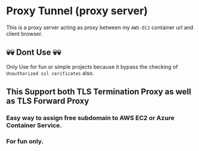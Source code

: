 # Proxy Tunnel (proxy server)
This is a proxy server acting as proxy between my `AWS-EC2` container url and client browser.

## 💀💀 Dont Use 💀💀
Only Use for fun or simple projects because it bypass the checking of `Unauthorized ssl cerificates` also.

## This Support both TLS Termination Proxy as well as TLS Forward Proxy

### Easy way to assign free subdomain to AWS EC2 or Azure Container Service.
### For fun only.
